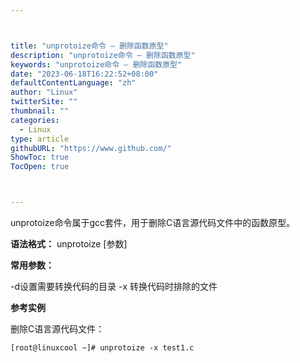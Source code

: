 ```yaml
---



title: "unprotoize命令 – 删除函数原型"
description: "unprotoize命令 – 删除函数原型"
keywords: "unprotoize命令 – 删除函数原型"
date: "2023-06-18T16:22:52+08:00"
defaultContentLanguage: "zh"
author: "Linux"
twitterSite: ""
thumbnail: ""
categories:
  - Linux
type: article
githubURL: "https://www.github.com/"
ShowToc: true
TocOpen: true



---
```


unprotoize命令属于gcc套件，用于删除C语言源代码文件中的函数原型。

**语法格式：** unprotoize [参数]

**常用参数：**

-d设置需要转换代码的目录  -x 转换代码时排除的文件

**参考实例**

删除C语言源代码文件：

```
[root@linuxcool ~]# unprotoize -x test1.c
```